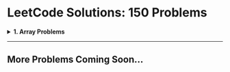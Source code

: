 # LeetCode Solutions: 150 Problems

<details>
  <summary><strong>1. Array Problems</strong></summary>

  - **1.1 [Merge Sorted Array](https://leetcode.com/problems/merge-sorted-array/)**  
    [Solution](https://github.com/RathorChanchal1/personalGitProjects/blob/main/LeetCodeProblem1.java)  

  - **1.2 [Another Array Problem](#)**  
    [Solution](#)  

</details>

---

## More Problems Coming Soon...

